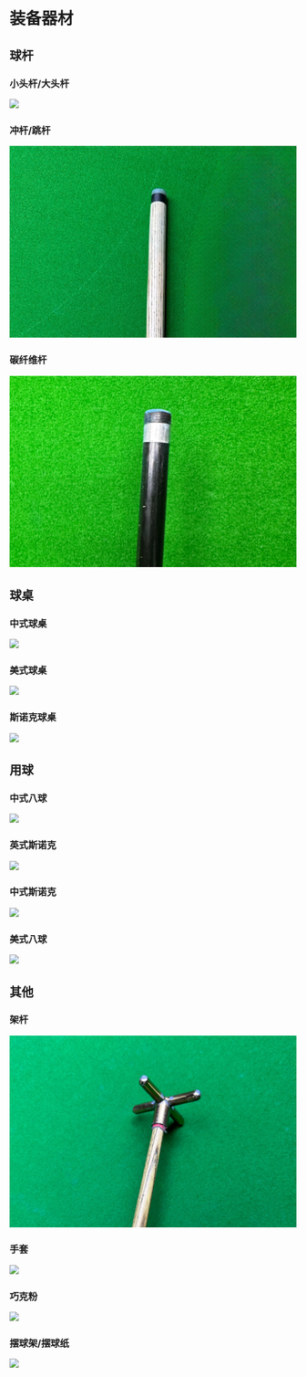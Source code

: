 # 装备器材

## 球杆

### 小头杆/大头杆

![](./img/cue_1.jpg)

### 冲杆/跳杆

![](./img/cue_2.jpg)

### 碳纤维杆

![](./img/cue_3.jpg)

## 球桌

### 中式球桌

![](./img/chinese_table.jpg)

### 美式球桌

![](./img/american_table.jpg)

### 斯诺克球桌

![](./img/snooker_table.jpg)

## 用球

### 中式八球

![](./img/chinese_8-ball.jpg)

### 英式斯诺克

![](./img/snooker_147.jpg)

### 中式斯诺克

![](./img/snooker_107.jpg)

### 美式八球

![](./img/american_8-ball.jpg)

## 其他

### 架杆

![](./img/pole.jpg)

### 手套

![](./img/glove.jpg)

### 巧克粉

![](./img/chalk.jpg)

### 摆球架/摆球纸

![](./img/rack.jpg)